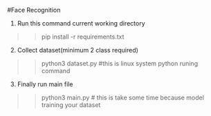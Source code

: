#Face Recognition

1. Run this command current working directory
>>pip install -r requirements.txt

2. Collect dataset(minimum 2 class required)
>>python3 dataset.py #this is linux system python runing command

3. Finally run main file
>>python3 main.py # this is take some time because model training your dataset

